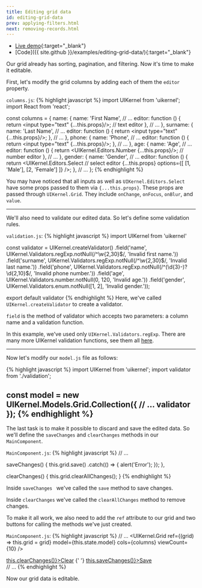 ```yaml
---
title: Editing grid data
id: editing-grid-data
prev: applying-filters.html
next: removing-records.html
---
```

* [Live demo](/examples/editing-grid-data/){:target="_blank"}
* [Code]({{ site.github }}/examples/editing-grid-data/){:target="_blank"}

Our grid already has sorting, pagination, and filtering. Now it's time to make it editable.

First, let's modify the grid columns by adding each of them the `editor` property.

`columns.js`:
{% highlight javascript %}
import UIKernel from 'uikernel';
import React from 'react';

const columns = {
  name: {
    name: 'First Name',
    // ...
    editor: function () {
      return <input type="text" {...this.props}/>; // text editor
    },
    // ...
  },
  surname: {
    name: 'Last Name',
    // ...
    editor: function () {
      return <input type="text" {...this.props}/>;
    },
    // ...
  },
  phone: {
    name: 'Phone',
    // ...
    editor: function () {
      return <input type="text" {...this.props}/>;
    },
    // ...
  },
  age: {
    name: 'Age',
    // ...
    editor: function () {
      return <UIKernel.Editors.Number {...this.props}/>; // number editor
    },
    // ...
  },
  gender: {
    name: 'Gender',
    // ...
    editor: function () {
      return <UIKernel.Editors.Select // select editor
        {...this.props}
        options={[
          [1, 'Male'],
          [2, 'Female']
        ]}
      />;
    },
    // ...
};
{% endhighlight %}

You may have noticed that all inputs as well as `UIKernel.Editors.Select` have some props passed to them via `{...this.props}`.
These props are passed through `UIKernel.Grid`. They include `onChange`, `onFocus`, `onBlur`, and `value`.

---
We'll also need to validate our edited data. So let's define some validation rules.

`validation.js`:
{% highlight javascript %}
import UIKernel from 'uikernel'

const validator = UIKernel.createValidator()
  .field('name', UIKernel.Validators.regExp.notNull(/^\w{2,30}$/, 'Invalid first name.'))
  .field('surname', UIKernel.Validators.regExp.notNull(/^\w{2,30}$/, 'Invalid last name.'))
  .field('phone', UIKernel.Validators.regExp.notNull(/^(\d{3}-)?\d{2,10}$/, 'Invalid phone number.'))
  .field('age', UIKernel.Validators.number.notNull(0, 120, 'Invalid age.'))
  .field('gender', UIKernel.Validators.enum.notNull([1, 2], 'Invalid gender.'));

export default validator
{% endhighlight %}
Here, we've called `UIKernel.createValidator` to create a validator.

`field` is the method of validator which accepts two parameters: a column name and a validation function.

In this example, we've used only `UIKernel.Validators.regExp`. There are many more UIKernel validation functions, see them all [here](validator.html).

---

Now let's modify our `model.js` file as follows:

{% highlight javascript %}
import UIKernel from 'uikernel';
import validator from './validation';

const model = new UIKernel.Models.Grid.Collection({
  // ...
  validator
});
{% endhighlight %}
---

The last task is to make it possible to discard and save the edited data.
So we'll define the `saveChanges` and `clearChanges` methods in our `MainComponent`.

`MainComponent.js`:
{% highlight javascript %}
// ...

saveChanges() {
    this.grid.save()
      .catch(() => {
        alert('Error');
      });
  },

clearChanges() {
  this.grid.clearAllChanges();
}
{% endhighlight %}

Inside `saveChanges ` we've called the `save` method to save changes.

Inside `clearChanges` we've called the `clearAllChanges` method to remove changes.

To make it all work, we also need to add the `ref` attribute to our grid and two buttons for calling the methods we've just created.

`MainComponent.js`:
{% highlight javascript %}
// ...
<UIKernel.Grid
  ref={(grid) => this.grid = grid}
  model={this.state.model}
  cols={columns}
  viewCount={10}
/>
<div className="panel-footer">
  <a href="#" className="btn btn-success" onClick={() => this.clearChanges()}>Clear</a>
  {' '}
  <a href="#" className="btn btn-primary" onClick={() => this.saveChanges()}>Save</a>
</div>
// ...
{% endhighlight %}

Now our grid data is editable.
